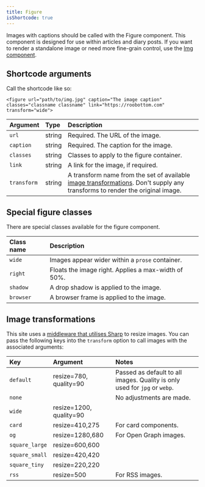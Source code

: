 ```yaml
---
title: Figure
isShortcode: true
---
```

Images with captions should be called with the Figure component. This component is designed for use within articles and diary posts. If you want to render a standalone image or need more fine-grain control, use the [Img component](/kanga/components/img/).

<example url='/kanga/example/components/figure' height='500'>

## Shortcode arguments

Call the shortcode like so:

```
<figure url="path/to/img.jpg" caption="The image caption" classes="classname classname" link="https://roobottom.com" transform="wide">
```

| Argument | Type | Description |
| :- | :- | :- |
| `url` | string | Required. The URL of the image. |
| `caption` | string | Required. The caption for the image. |
| `classes` | string | Classes to apply to the figure container. |
| `link` | string | A link for the image, if required.  |
| `transform` | string | A transform name from the set of available [image transformations](#image-transformations). Don't supply any transforms to render the original image.

## Special figure classes

There are special classes available for the figure component.

| Class name | Description | 
| :- | :- |
| `wide` | Images appear wider within a `prose` container. |
| `right` | Floats the image right. Applies a max-width of 50%. |
| `shadow` | A drop shadow is applied to the image. |
| `browser` | A browser frame is applied to the image. |

## Image transformations

This site uses a [middleware that utilises Sharp](https://github.com/roobottom/roobottom-2024/blob/master/lib/middleware/images.js) to resize images. You can pass the following keys into the `transform` option to call images with the associated arguments:

| Key | Argument | Notes |
| :- | :- | :- |
| `default` | resize=780, quality=90 | Passed as default to all images. Quality is only used for `jpg` or `webp`.  |
| `none` | | No adjustments are made. |
| `wide` | resize=1200, quality=90 | |
| `card` | resize=410,275 | For card components. |
| `og` | resize=1280,680 | For Open Graph images. |
| `square_large` | resize=600,600 | |
| `square_small` | resize=420,420 | |
| `square_tiny` | resize=220,220 | |
| `rss` | resize=500 | For RSS images. |